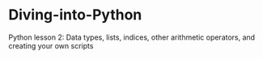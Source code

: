 # Diving-into-Python
Python lesson 2: Data types, lists, indices, other arithmetic operators, and creating your own scripts
